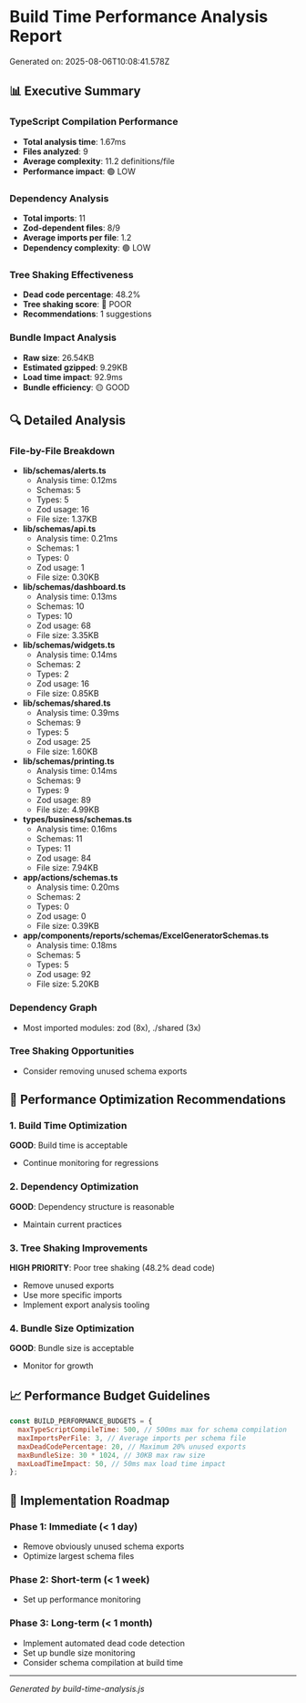 
# Build Time Performance Analysis Report
Generated on: 2025-08-06T10:08:41.578Z

## 📊 Executive Summary

### TypeScript Compilation Performance
- **Total analysis time**: 1.67ms
- **Files analyzed**: 9
- **Average complexity**: 11.2 definitions/file
- **Performance impact**: 🟢 LOW

### Dependency Analysis  
- **Total imports**: 11
- **Zod-dependent files**: 8/9
- **Average imports per file**: 1.2
- **Dependency complexity**: 🟢 LOW

### Tree Shaking Effectiveness
- **Dead code percentage**: 48.2%
- **Tree shaking score**: 🔴 POOR
- **Recommendations**: 1 suggestions

### Bundle Impact Analysis
- **Raw size**: 26.54KB
- **Estimated gzipped**: 9.29KB  
- **Load time impact**: 92.9ms
- **Bundle efficiency**: 🟡 GOOD

## 🔍 Detailed Analysis

### File-by-File Breakdown

- **lib/schemas/alerts.ts**
  - Analysis time: 0.12ms
  - Schemas: 5
  - Types: 5  
  - Zod usage: 16
  - File size: 1.37KB
- **lib/schemas/api.ts**
  - Analysis time: 0.21ms
  - Schemas: 1
  - Types: 0  
  - Zod usage: 1
  - File size: 0.30KB
- **lib/schemas/dashboard.ts**
  - Analysis time: 0.13ms
  - Schemas: 10
  - Types: 10  
  - Zod usage: 68
  - File size: 3.35KB
- **lib/schemas/widgets.ts**
  - Analysis time: 0.14ms
  - Schemas: 2
  - Types: 2  
  - Zod usage: 16
  - File size: 0.85KB
- **lib/schemas/shared.ts**
  - Analysis time: 0.39ms
  - Schemas: 9
  - Types: 5  
  - Zod usage: 25
  - File size: 1.60KB
- **lib/schemas/printing.ts**
  - Analysis time: 0.14ms
  - Schemas: 9
  - Types: 9  
  - Zod usage: 89
  - File size: 4.99KB
- **types/business/schemas.ts**
  - Analysis time: 0.16ms
  - Schemas: 11
  - Types: 11  
  - Zod usage: 84
  - File size: 7.94KB
- **app/actions/schemas.ts**
  - Analysis time: 0.20ms
  - Schemas: 2
  - Types: 0  
  - Zod usage: 0
  - File size: 0.39KB
- **app/components/reports/schemas/ExcelGeneratorSchemas.ts**
  - Analysis time: 0.18ms
  - Schemas: 5
  - Types: 5  
  - Zod usage: 92
  - File size: 5.20KB

### Dependency Graph
- Most imported modules: zod (8x), ./shared (3x)

### Tree Shaking Opportunities
- Consider removing unused schema exports

## 🚀 Performance Optimization Recommendations

### 1. Build Time Optimization

**GOOD**: Build time is acceptable
- Continue monitoring for regressions


### 2. Dependency Optimization

**GOOD**: Dependency structure is reasonable
- Maintain current practices


### 3. Tree Shaking Improvements

**HIGH PRIORITY**: Poor tree shaking (48.2% dead code)
- Remove unused exports
- Use more specific imports
- Implement export analysis tooling


### 4. Bundle Size Optimization

**GOOD**: Bundle size is acceptable
- Monitor for growth


## 📈 Performance Budget Guidelines

```javascript
const BUILD_PERFORMANCE_BUDGETS = {
  maxTypeScriptCompileTime: 500, // 500ms max for schema compilation
  maxImportsPerFile: 3, // Average imports per schema file
  maxDeadCodePercentage: 20, // Maximum 20% unused exports
  maxBundleSize: 30 * 1024, // 30KB max raw size
  maxLoadTimeImpact: 50, // 50ms max load time impact
};
```

## 🔧 Implementation Roadmap

### Phase 1: Immediate (< 1 day)
- Remove obviously unused schema exports
- Optimize largest schema files

### Phase 2: Short-term (< 1 week)  
- Set up performance monitoring

### Phase 3: Long-term (< 1 month)
- Implement automated dead code detection
- Set up bundle size monitoring
- Consider schema compilation at build time

---
*Generated by build-time-analysis.js*
